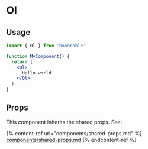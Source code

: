 # Ol

## Usage

```jsx
import { Ol } from 'honorable'

function MyComponent() {
  return (
    <Ol>
      Hello world
    </Ol>
  )
}
```

## Props

This component inherits the shared props. See:

{% content-ref url="components/shared-props.md" %}
[components/shared-props.md](components/shared-props.md)
{% endcontent-ref %}

